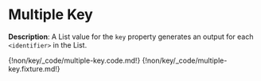 # Multiple Key

__Description__: A List value for the `key` property generates an output for each `<identifier>` in the List.

{!non/key/_code/multiple-key.code.md!}
{!non/key/_code/multiple-key.fixture.md!}

<div class="cf"></div>
<div class="end"></div>

